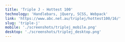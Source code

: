 ```yaml
---
title: 'Triple J - Hottest 100'
technology: 'Handlebars, jQuery, SCSS, Webpack'
link: 'https://www.abc.net.au/triplej/hottest100/16/'
slug: 'triple-j'
mobile: './screenshots/triplej_mobile.png'
desktop: './screenshots/triplej_desktop.png'
---
```

